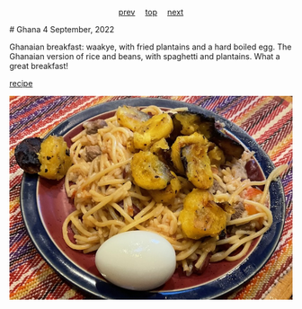 <span><p align=center>
[prev](germany.md)&emsp;
[top](../index.md)&emsp;
[next](greece.md)
</p></span>
# Ghana
4 September, 2022


Ghanaian breakfast: waakye, with fried plantains and a hard boiled
egg. The Ghanaian version of rice and beans, with spaghetti and
plantains. What a great breakfast!

[recipe](https://afrifoodnetwork.com/recipes/rice-recipes/waakye-rice-and-beans/)

![breakfast](images/ghana.jpeg)
